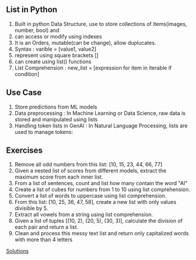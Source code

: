 ## List in Python
1. Built in python Data Structure, use to store collections of items(images, number, bool) and 
2. can access or modify using indexes
3. It is an Orders, mutable(can be change), allow duplucates.
4. Syntax : varible = [value1, value2]
5. represent using square brackets []
6. can create using list() functions
7. List Comprehension : new_list = [expression for item in iterable if condition]

## Use Case
1. Store predictions from ML models
2. Data preprocessing : In Machine Learning or Data Science, raw data is stored and manipulated using lists
3. Handling token lists in GenAI : In Natural Language Processing, lists are used to manage tokens:

## Exercises
1. Remove all odd numbers from this list: [10, 15, 23, 44, 66, 77]
2. Given a nested list of scores from different models, extract the maximum score from each inner list.
3. From a list of sentences, count and list how many contain the word "AI"
4. Create a list of cubes for numbers from 1 to 10 using list comprehension.
5. Convert a list of words to uppercase using list comprehension.
6. From this list: [10, 25, 36, 47, 58], create a new list with only values divisible by 5.
7. Extract all vowels from a string using list comprehension.
8. Given a list of tuples [(10, 2), (20, 5), (30, 3)], calculate the division of each pair and return a list.
9. Clean and process this messy text list and return only capitalized words with more than 4 letters


[Solutions](list_exercise.py)